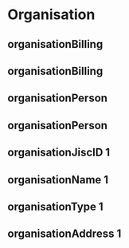 # Organisation




## organisationBilling 



## organisationBilling 


## organisationPerson 


## organisationPerson 


## organisationJiscID 1 


## organisationName 1 


## organisationType 1 


## organisationAddress 1 




